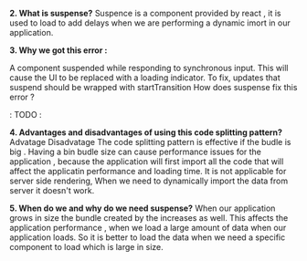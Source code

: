    
**2. What is suspense?**
Suspence is a component provided by react , it is used to load to add delays when we are performing a dynamic imort in our application.

**3. Why we got this error :**

A component suspended while responding to synchronous input. This will cause the UI to be replaced with a loading indicator. To fix, updates that suspend should be wrapped with startTransition
How does suspense fix this error ?

: TODO :

**4. Advantages and disadvantages of using this code splitting pattern?**
Advatage	Disadvatage
The code splitting pattern is effective if the budle is big . Having a bin budle size can cause performance issues for the application , because the application will first import all the code that will affect the applicatin performance and loading time.	It is not applicable for server side rendering, When we need to dynamically import the data from server it doesn't work.

**5. When do we and why do we need suspense?**
When our application grows in size the bundle created by the increases as well. This affects the application performance , when we load a large amount of data when our application loads. So it is better to load the data when we need a specific component to load which is large in size.


